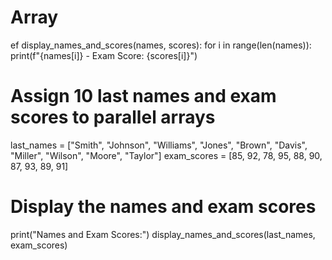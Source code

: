 # Array
ef display_names_and_scores(names, scores):
    for i in range(len(names)):
        print(f"{names[i]} - Exam Score: {scores[i]}")

# Assign 10 last names and exam scores to parallel arrays
last_names = ["Smith", "Johnson", "Williams", "Jones", "Brown", "Davis", "Miller", "Wilson", "Moore", "Taylor"]
exam_scores = [85, 92, 78, 95, 88, 90, 87, 93, 89, 91]

# Display the names and exam scores
print("Names and Exam Scores:")
display_names_and_scores(last_names, exam_scores)

